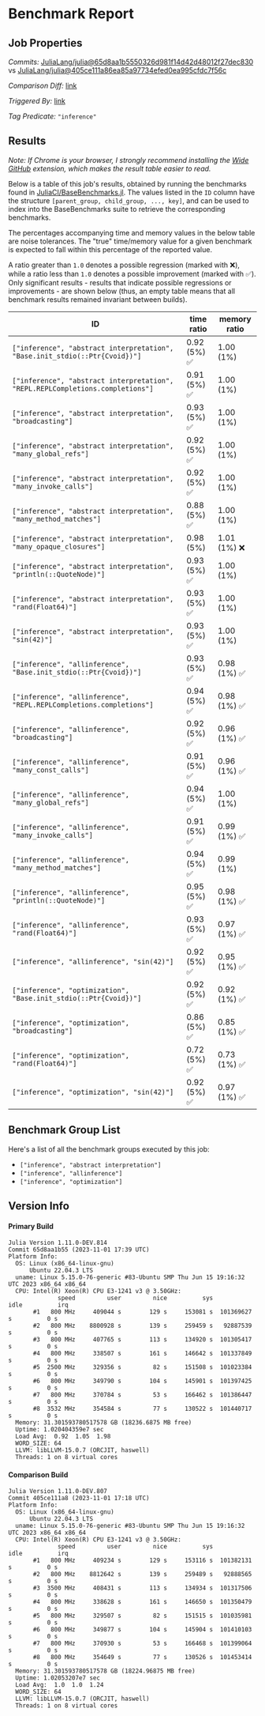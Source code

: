 # Benchmark Report

## Job Properties

*Commits:* [JuliaLang/julia@65d8aa1b5550326d981f14d42d48012f27dec830](https://github.com/JuliaLang/julia/commit/65d8aa1b5550326d981f14d42d48012f27dec830) vs [JuliaLang/julia@405ce111a86ea85a97734efed0ea995cfdc7f56c](https://github.com/JuliaLang/julia/commit/405ce111a86ea85a97734efed0ea995cfdc7f56c)

*Comparison Diff:* [link](https://github.com/JuliaLang/julia/compare/405ce111a86ea85a97734efed0ea995cfdc7f56c..65d8aa1b5550326d981f14d42d48012f27dec830)

*Triggered By:* [link](https://github.com/JuliaLang/julia/pull/51934#issuecomment-1789380920)

*Tag Predicate:* `"inference"`

## Results

*Note: If Chrome is your browser, I strongly recommend installing the [Wide GitHub](https://chrome.google.com/webstore/detail/wide-github/kaalofacklcidaampbokdplbklpeldpj?hl=en)
extension, which makes the result table easier to read.*

Below is a table of this job's results, obtained by running the benchmarks found in
[JuliaCI/BaseBenchmarks.jl](https://github.com/JuliaCI/BaseBenchmarks.jl). The values
listed in the `ID` column have the structure `[parent_group, child_group, ..., key]`,
and can be used to index into the BaseBenchmarks suite to retrieve the corresponding
benchmarks.

The percentages accompanying time and memory values in the below table are noise tolerances. The "true"
time/memory value for a given benchmark is expected to fall within this percentage of the reported value.

A ratio greater than `1.0` denotes a possible regression (marked with :x:), while a ratio less
than `1.0` denotes a possible improvement (marked with :white_check_mark:). Only significant results - results
that indicate possible regressions or improvements - are shown below (thus, an empty table means that all
benchmark results remained invariant between builds).

| ID | time ratio | memory ratio |
|----|------------|--------------|
| `["inference", "abstract interpretation", "Base.init_stdio(::Ptr{Cvoid})"]` | 0.92 (5%) :white_check_mark: | 1.00 (1%)  |
| `["inference", "abstract interpretation", "REPL.REPLCompletions.completions"]` | 0.91 (5%) :white_check_mark: | 1.00 (1%)  |
| `["inference", "abstract interpretation", "broadcasting"]` | 0.93 (5%) :white_check_mark: | 1.00 (1%)  |
| `["inference", "abstract interpretation", "many_global_refs"]` | 0.92 (5%) :white_check_mark: | 1.00 (1%)  |
| `["inference", "abstract interpretation", "many_invoke_calls"]` | 0.92 (5%) :white_check_mark: | 1.00 (1%)  |
| `["inference", "abstract interpretation", "many_method_matches"]` | 0.88 (5%) :white_check_mark: | 1.00 (1%)  |
| `["inference", "abstract interpretation", "many_opaque_closures"]` | 0.98 (5%)  | 1.01 (1%) :x: |
| `["inference", "abstract interpretation", "println(::QuoteNode)"]` | 0.93 (5%) :white_check_mark: | 1.00 (1%)  |
| `["inference", "abstract interpretation", "rand(Float64)"]` | 0.93 (5%) :white_check_mark: | 1.00 (1%)  |
| `["inference", "abstract interpretation", "sin(42)"]` | 0.93 (5%) :white_check_mark: | 1.00 (1%)  |
| `["inference", "allinference", "Base.init_stdio(::Ptr{Cvoid})"]` | 0.93 (5%) :white_check_mark: | 0.98 (1%) :white_check_mark: |
| `["inference", "allinference", "REPL.REPLCompletions.completions"]` | 0.94 (5%) :white_check_mark: | 0.98 (1%) :white_check_mark: |
| `["inference", "allinference", "broadcasting"]` | 0.92 (5%) :white_check_mark: | 0.96 (1%) :white_check_mark: |
| `["inference", "allinference", "many_const_calls"]` | 0.91 (5%) :white_check_mark: | 0.96 (1%) :white_check_mark: |
| `["inference", "allinference", "many_global_refs"]` | 0.94 (5%) :white_check_mark: | 1.00 (1%)  |
| `["inference", "allinference", "many_invoke_calls"]` | 0.91 (5%) :white_check_mark: | 0.99 (1%) :white_check_mark: |
| `["inference", "allinference", "many_method_matches"]` | 0.94 (5%) :white_check_mark: | 0.99 (1%)  |
| `["inference", "allinference", "println(::QuoteNode)"]` | 0.95 (5%) :white_check_mark: | 0.98 (1%) :white_check_mark: |
| `["inference", "allinference", "rand(Float64)"]` | 0.93 (5%) :white_check_mark: | 0.97 (1%) :white_check_mark: |
| `["inference", "allinference", "sin(42)"]` | 0.92 (5%) :white_check_mark: | 0.95 (1%) :white_check_mark: |
| `["inference", "optimization", "Base.init_stdio(::Ptr{Cvoid})"]` | 0.92 (5%) :white_check_mark: | 0.92 (1%) :white_check_mark: |
| `["inference", "optimization", "broadcasting"]` | 0.86 (5%) :white_check_mark: | 0.85 (1%) :white_check_mark: |
| `["inference", "optimization", "rand(Float64)"]` | 0.72 (5%) :white_check_mark: | 0.73 (1%) :white_check_mark: |
| `["inference", "optimization", "sin(42)"]` | 0.92 (5%) :white_check_mark: | 0.97 (1%) :white_check_mark: |

## Benchmark Group List

Here's a list of all the benchmark groups executed by this job:

- `["inference", "abstract interpretation"]`
- `["inference", "allinference"]`
- `["inference", "optimization"]`

## Version Info

#### Primary Build

```
Julia Version 1.11.0-DEV.814
Commit 65d8aa1b55 (2023-11-01 17:39 UTC)
Platform Info:
  OS: Linux (x86_64-linux-gnu)
      Ubuntu 22.04.3 LTS
  uname: Linux 5.15.0-76-generic #83-Ubuntu SMP Thu Jun 15 19:16:32 UTC 2023 x86_64 x86_64
  CPU: Intel(R) Xeon(R) CPU E3-1241 v3 @ 3.50GHz: 
              speed         user         nice          sys         idle          irq
       #1   800 MHz     409044 s        129 s     153081 s  101369627 s          0 s
       #2   800 MHz    8800928 s        139 s     259459 s   92887539 s          0 s
       #3   800 MHz     407765 s        113 s     134920 s  101305417 s          0 s
       #4   800 MHz     338507 s        161 s     146642 s  101337849 s          0 s
       #5  2500 MHz     329356 s         82 s     151508 s  101023384 s          0 s
       #6   800 MHz     349790 s        104 s     145901 s  101397425 s          0 s
       #7   800 MHz     370784 s         53 s     166462 s  101386447 s          0 s
       #8  3532 MHz     354584 s         77 s     130522 s  101440717 s          0 s
  Memory: 31.301593780517578 GB (18236.6875 MB free)
  Uptime: 1.020404359e7 sec
  Load Avg:  0.92  1.05  1.98
  WORD_SIZE: 64
  LLVM: libLLVM-15.0.7 (ORCJIT, haswell)
  Threads: 1 on 8 virtual cores

```

#### Comparison Build

```
Julia Version 1.11.0-DEV.807
Commit 405ce111a8 (2023-11-01 17:18 UTC)
Platform Info:
  OS: Linux (x86_64-linux-gnu)
      Ubuntu 22.04.3 LTS
  uname: Linux 5.15.0-76-generic #83-Ubuntu SMP Thu Jun 15 19:16:32 UTC 2023 x86_64 x86_64
  CPU: Intel(R) Xeon(R) CPU E3-1241 v3 @ 3.50GHz: 
              speed         user         nice          sys         idle          irq
       #1   800 MHz     409234 s        129 s     153116 s  101382131 s          0 s
       #2   800 MHz    8812642 s        139 s     259489 s   92888565 s          0 s
       #3  3500 MHz     408431 s        113 s     134934 s  101317506 s          0 s
       #4   800 MHz     338628 s        161 s     146650 s  101350479 s          0 s
       #5   800 MHz     329507 s         82 s     151515 s  101035981 s          0 s
       #6   800 MHz     349877 s        104 s     145904 s  101410103 s          0 s
       #7   800 MHz     370930 s         53 s     166468 s  101399064 s          0 s
       #8   800 MHz     354649 s         77 s     130526 s  101453414 s          0 s
  Memory: 31.301593780517578 GB (18224.96875 MB free)
  Uptime: 1.02053207e7 sec
  Load Avg:  1.0  1.0  1.24
  WORD_SIZE: 64
  LLVM: libLLVM-15.0.7 (ORCJIT, haswell)
  Threads: 1 on 8 virtual cores

```
